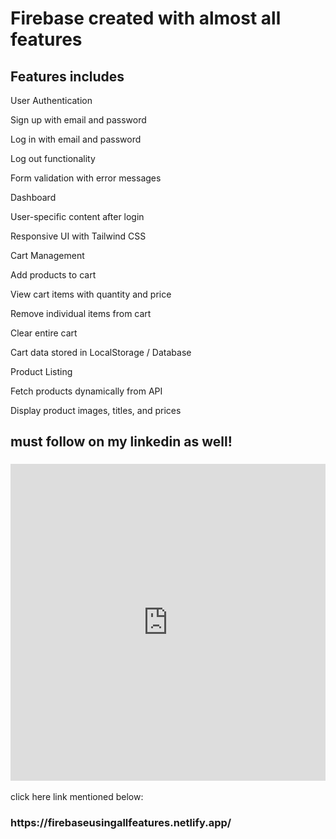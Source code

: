 <h1>Firebase created with almost all features</h1>
<h2>Features includes</h2>


User Authentication

Sign up with email and password

Log in with email and password

Log out functionality

Form validation with error messages

Dashboard

User-specific content after login

Responsive UI with Tailwind CSS

Cart Management

Add products to cart

View cart items with quantity and price

Remove individual items from cart

Clear entire cart

Cart data stored in LocalStorage / Database

Product Listing

Fetch products dynamically from API

Display product images, titles, and prices


<h2>must follow on my linkedin as well!</h2>
<h3><p><iframe src="https://www.linkedin.com/embed/feed/update/urn:li:ugcPost:7360414353830879232?collapsed=1" height="507" width="504" frameborder="0" allowfullscreen="" title="Embedded post"></iframe></p></h3>

click here link mentioned below:
<h3>https://firebaseusingallfeatures.netlify.app/</h3>



